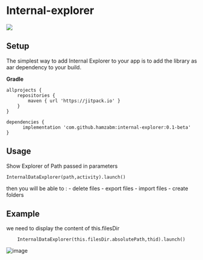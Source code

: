 # Internal-explorer
[![](https://jitpack.io/v/hamzabm/internal-explorer.svg)](https://jitpack.io/#hamzabm/internal-explorer)

## Setup

The simplest way to add Internal Explorer to your app is to add the library as aar dependency to your build.


**Gradle**

    allprojects {
    	repositories {
    		maven { url 'https://jitpack.io' }
    	}
    }

    dependencies {
          implementation 'com.github.hamzabm:internal-explorer:0.1-beta'
    }

## Usage

  Show Explorer of Path passed in parameters

    InternalDataExplorer(path,activity).launch()
    
   then you will be able to : 
    - delete files
    - export files
    - import files
    - create folders
    

    
## Example

we need to display the content of this.filesDir
    
        InternalDataExplorer(this.filesDir.absolutePath,thid).launch()

![image](https://github.com/hamzabm/internal-explorer/blob/main/doc/tuto.gif)





